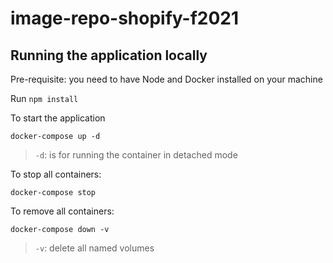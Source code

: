 # image-repo-shopify-f2021

## Running the application locally

Pre-requisite: you need to have Node and Docker installed on your machine

Run `npm install` 

To start the application
```
docker-compose up -d
```
> `-d`: is for running the container in detached mode

To stop all containers:
```
docker-compose stop
```

To remove all containers:
```
docker-compose down -v
```
> `-v`: delete all named volumes